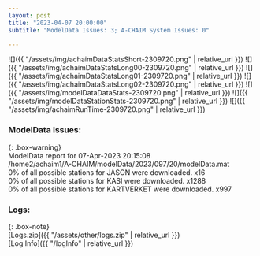 ```yaml
---
layout: post
title: "2023-04-07 20:00:00"
subtitle: "ModelData Issues: 3; A-CHAIM System Issues: 0"

---
```


![]({{ "/assets/img/achaimDataStatsShort-2309720.png" | relative_url }})
![]({{ "/assets/img/achaimDataStatsLong00-2309720.png" | relative_url }})
![]({{ "/assets/img/achaimDataStatsLong01-2309720.png" | relative_url }})
![]({{ "/assets/img/achaimDataStatsLong02-2309720.png" | relative_url }})
![]({{ "/assets/img/modelDataDataStats-2309720.png" | relative_url }})
![]({{ "/assets/img/modelDataStationStats-2309720.png" | relative_url }})
![]({{ "/assets/img/achaimRunTime-2309720.png" | relative_url }})


### ModelData Issues:  
  
{: .box-warning}  
 ModelData report for 07-Apr-2023 20:15:08   
 /home2/achaim1/A-CHAIM/modelData/2023/097/20/modelData.mat   
 0% of all possible stations for JASON were downloaded. x16   
 0% of all possible stations for KASI were downloaded. x1288   
 0% of all possible stations for KARTVERKET were downloaded. x997   
  


### Logs:  
  
{: .box-note}  
[Logs.zip]({{ "/assets/other/logs.zip" | relative_url }})  
[Log Info]({{ "/logInfo" | relative_url }})  
